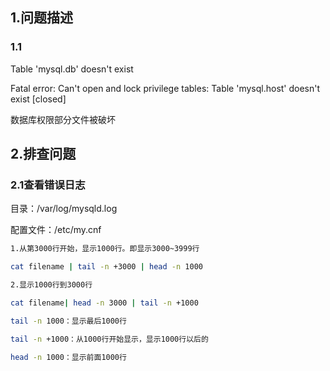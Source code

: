 ## 1.问题描述

### 1.1

Table 'mysql.db' doesn't exist

Fatal error: Can't open and lock privilege tables: Table 'mysql.host' doesn't exist [closed]

数据库权限部分文件被破坏

## 2.排查问题

### 2.1查看错误日志

目录：/var/log/mysqld.log

配置文件：/etc/my.cnf

```bash
1.从第3000行开始，显示1000行。即显示3000~3999行

cat filename | tail -n +3000 | head -n 1000

2.显示1000行到3000行

cat filename| head -n 3000 | tail -n +1000

tail -n 1000：显示最后1000行

tail -n +1000：从1000行开始显示，显示1000行以后的

head -n 1000：显示前面1000行
```